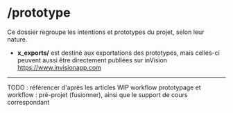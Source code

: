 # /prototype

Ce dossier regroupe les intentions et prototypes du projet, selon leur nature.
   * **x_exports/** est destiné aux exportations des prototypes, mais celles-ci peuvent aussi être directement publiées sur inVision https://www.invisionapp.com

---

TODO : référencer d'après les articles WIP workflow prototypage et workflow : pré-projet (fusionner), ainsi que le support de cours correspondant